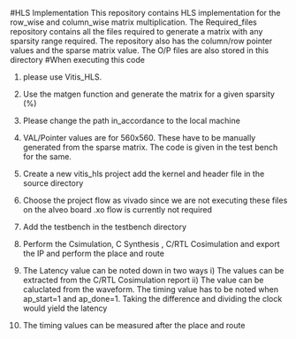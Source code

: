 #HLS Implementation
This repository contains HLS implementation for the row_wise and column_wise matrix multiplication. 
The Required_files repository contains all the files required to generate a matrix with any sparsity range required. The repository also has the column/row pointer values and the sparse matrix value. The O/P files are also stored in this directory
#When executing this code
  1) please use Vitis_HLS.
  2) Use the matgen function and generate the matrix for a given sparsity (%)
  3) Please change the path in_accordance to the local machine
  4) VAL/Pointer values are for 560x560. These have to be manually generated from the sparse matrix. The code is given in the test bench for the same.
  5) Create a new vitis_hls project add the kernel and header file in the source directory
  6) Choose the project flow as vivado since we are not executing these files on the alveo board .xo flow is currently not required
  7) Add the testbench in the testbench directory
  8) Perform the Csimulation, C Synthesis , C/RTL Cosimulation and export the IP and perform the place and route
  9) The Latency value can be noted down in two ways
              i) The values can be extracted from the C/RTL Cosimulation report
              ii) The value can be caluclated from the waveform. The timing value has to be noted when ap_start=1 and ap_done=1. Taking the difference and dividing the clock would 
                  yield the latency
                  
  10) The timing values can be measured after the place and route


